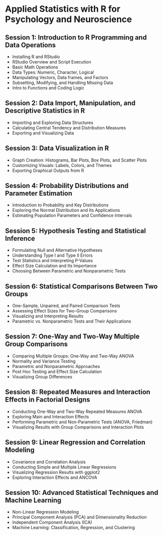 # Applied Statistics with R for Psychology and Neuroscience

## Session 1: Introduction to R Programming and Data Operations
- Installing R and RStudio
- RStudio Overview and Script Execution
- Basic Math Operations
- Data Types: Numeric, Character, Logical
- Manipulating Vectors, Data frames, and Factors
- Subsetting, Modifying, and Handling Missing Data
- Intro to Functions and Coding Logic

## Session 2: Data Import, Manipulation, and Descriptive Statistics in R
- Importing and Exploring Data Structures
- Calculating Central Tendency and Distribution Measures
- Exporting and Visualizing Data

## Session 3: Data Visualization in R
- Graph Creation: Histograms, Bar Plots, Box Plots, and Scatter Plots
- Customizing Visuals: Labels, Colors, and Themes
- Exporting Graphical Outputs from R

## Session 4: Probability Distributions and Parameter Estimation
- Introduction to Probability and Key Distributions
- Exploring the Normal Distribution and Its Applications
- Estimating Population Parameters and Confidence Intervals

## Session 5: Hypothesis Testing and Statistical Inference
- Formulating Null and Alternative Hypotheses
- Understanding Type I and Type II Errors
- Test Statistics and Interpreting P-Values
- Effect Size Calculation and Its Importance
- Choosing Between Parametric and Nonparametric Tests

## Session 6: Statistical Comparisons Between Two Groups
- One-Sample, Unpaired, and Paired Comparison Tests
- Assessing Effect Sizes for Two-Group Comparisons
- Visualizing and Interpreting Results
- Parametric vs. Nonparametric Tests and Their Applications

## Session 7: One-Way and Two-Way Multiple Group Comparisons
- Comparing Multiple Groups: One-Way and Two-Way ANOVA
- Normality and Variance Testing
- Parametric and Nonparametric Approaches
- Post Hoc Testing and Effect Size Calculation
- Visualizing Group Differences

## Session 8: Repeated Measures and Interaction Effects in Factorial Designs
- Conducting One-Way and Two-Way Repeated Measures ANOVA
- Exploring Main and Interaction Effects
- Performing Parametric and Non-Parametric Tests (ANOVA, Friedman)
- Visualizing Results with Group Comparisons and Interaction Plots

## Session 9: Linear Regression and Correlation Modeling
- Covariance and Correlation Analysis
- Conducting Simple and Multiple Linear Regressions
- Visualizing Regression Results with ggplot2
- Exploring Interaction Effects and ANCOVA

## Session 10: Advanced Statistical Techniques and Machine Learning
- Non-Linear Regression Modeling
- Principal Component Analysis (PCA) and Dimensionality Reduction
- Independent Component Analysis (ICA)
- Machine Learning: Classification, Regression, and Clustering
